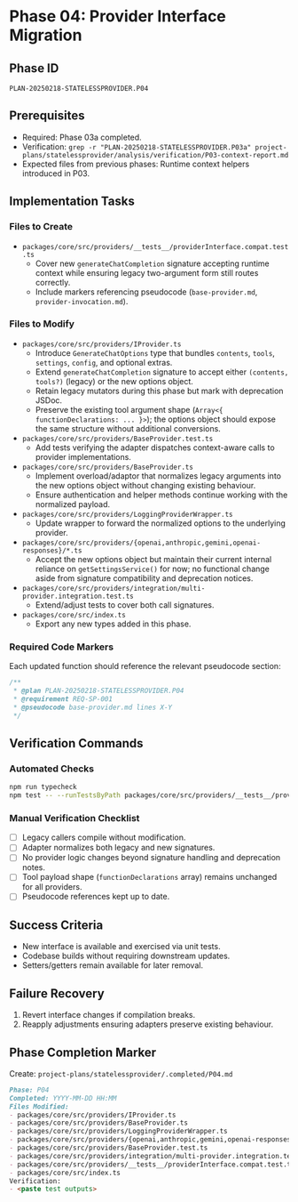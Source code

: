 # Phase 04: Provider Interface Migration

## Phase ID

`PLAN-20250218-STATELESSPROVIDER.P04`

## Prerequisites

- Required: Phase 03a completed.
- Verification: `grep -r "PLAN-20250218-STATELESSPROVIDER.P03a" project-plans/statelessprovider/analysis/verification/P03-context-report.md`
- Expected files from previous phases: Runtime context helpers introduced in P03.

## Implementation Tasks

### Files to Create

- `packages/core/src/providers/__tests__/providerInterface.compat.test.ts`
  - Cover new `generateChatCompletion` signature accepting runtime context while ensuring legacy two-argument form still routes correctly.
  - Include markers referencing pseudocode (`base-provider.md`, `provider-invocation.md`).

### Files to Modify

- `packages/core/src/providers/IProvider.ts`
  - Introduce `GenerateChatOptions` type that bundles `contents`, `tools`, `settings`, `config`, and optional extras.
  - Extend `generateChatCompletion` signature to accept either `(contents, tools?)` (legacy) or the new options object.
  - Retain legacy mutators during this phase but mark with deprecation JSDoc.
  - Preserve the existing tool argument shape (`Array<{ functionDeclarations: ... }>`); the options object should expose the same structure without additional conversions.
- `packages/core/src/providers/BaseProvider.test.ts`
  - Add tests verifying the adapter dispatches context-aware calls to provider implementations.
- `packages/core/src/providers/BaseProvider.ts`
  - Implement overload/adaptor that normalizes legacy arguments into the new options object without changing existing behaviour.
  - Ensure authentication and helper methods continue working with the normalized payload.
- `packages/core/src/providers/LoggingProviderWrapper.ts`
  - Update wrapper to forward the normalized options to the underlying provider.
- `packages/core/src/providers/{openai,anthropic,gemini,openai-responses}/*.ts`
  - Accept the new options object but maintain their current internal reliance on `getSettingsService()` for now; no functional change aside from signature compatibility and deprecation notices.
- `packages/core/src/providers/integration/multi-provider.integration.test.ts`
  - Extend/adjust tests to cover both call signatures.
- `packages/core/src/index.ts`
  - Export any new types added in this phase.

### Required Code Markers

Each updated function should reference the relevant pseudocode section:

```typescript
/**
 * @plan PLAN-20250218-STATELESSPROVIDER.P04
 * @requirement REQ-SP-001
 * @pseudocode base-provider.md lines X-Y
 */
```

## Verification Commands

### Automated Checks

```bash
npm run typecheck
npm test -- --runTestsByPath packages/core/src/providers/__tests__/providerInterface.compat.test.ts packages/core/src/providers/BaseProvider.test.ts packages/core/src/providers/integration/multi-provider.integration.test.ts
```

### Manual Verification Checklist

- [ ] Legacy callers compile without modification.
- [ ] Adapter normalizes both legacy and new signatures.
- [ ] No provider logic changes beyond signature handling and deprecation notes.
- [ ] Tool payload shape (`functionDeclarations` array) remains unchanged for all providers.
- [ ] Pseudocode references kept up to date.

## Success Criteria

- New interface is available and exercised via unit tests.
- Codebase builds without requiring downstream updates.
- Setters/getters remain available for later removal.

## Failure Recovery

1. Revert interface changes if compilation breaks.
2. Reapply adjustments ensuring adapters preserve existing behaviour.

## Phase Completion Marker

Create: `project-plans/statelessprovider/.completed/P04.md`

```markdown
Phase: P04
Completed: YYYY-MM-DD HH:MM
Files Modified:
- packages/core/src/providers/IProvider.ts
- packages/core/src/providers/BaseProvider.ts
- packages/core/src/providers/LoggingProviderWrapper.ts
- packages/core/src/providers/{openai,anthropic,gemini,openai-responses}/*.ts
- packages/core/src/providers/BaseProvider.test.ts
- packages/core/src/providers/integration/multi-provider.integration.test.ts
- packages/core/src/providers/__tests__/providerInterface.compat.test.ts (new)
- packages/core/src/index.ts
Verification:
- <paste test outputs>
```
